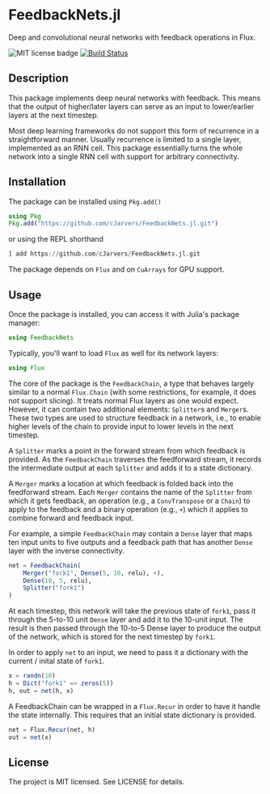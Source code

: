 # FeedbackNets.jl

Deep and convolutional neural networks with feedback operations in Flux.

![MIT license badge](https://img.shields.io/badge/license-MIT-green.svg)
[![Build Status](https://travis-ci.org/cJarvers/FeedbackNets.jl.svg?branch=master)](https://travis-ci.org/cJarvers/FeedbackNets.jl)

## Description

This package implements deep neural networks with feedback. This means that the
output of higher/later layers can serve as an input to lower/earlier layers at
the next timestep.

Most deep learning frameworks do not support this form of recurrence in a
straightforward manner. Usually recurrence is limited to a single layer,
implemented as an RNN cell. This package essentially turns the whole network
into a single RNN cell with support for arbitrary connectivity.

## Installation

The package can be installed using `Pkg.add()`

```julia
using Pkg
Pkg.add("https://github.com/cJarvers/FeedbackNets.jl.git")
```

or using the REPL shorthand

```julia
] add https://github.com/cJarvers/FeedbackNets.jl.git
```

The package depends on `Flux` and on `CuArrays` for GPU support.

## Usage

Once the package is installed, you can access it with Julia's package manager:

```julia
using FeedbackNets
```

Typically, you'll want to load `Flux` as well for its network layers:

```julia
using Flux
```

The core of the package is the `FeedbackChain`, a type that behaves largely
similar to a normal `Flux.Chain` (with some restrictions, for example, it does
not support slicing). It treats normal Flux layers as one would expect. However,
it can contain two additional elements: `Splitter`s and `Merger`s. These two types
are used to structure feedback in a network, i.e., to enable higher levels of
the chain to provide input to lower levels in the next timestep.

A `Splitter` marks a point in the forward stream from which feedback is provided.
As the `FeedbackChain` traverses the feedforward stream, it records the
intermediate output at each `Splitter` and adds it to a state dictionary.

A `Merger` marks a location at which feedback is folded back into the
feedforward stream. Each `Merger` contains the name of the `Splitter` from which
it gets feedback, an operation (e.g., a `ConvTranspose` or a `Chain`) to apply
to the feedback and a binary operation (e.g., `+`) which it applies to combine
forward and feedback input.

For example, a simple `FeedbackChain` may contain a `Dense` layer that maps ten
input units to five outputs and a feedback path that has another `Dense` layer
with the inverse connectivity.

```julia
net = FeedbackChain(
    Merger("fork1", Dense(5, 10, relu), +),
    Dense(10, 5, relu),
    Splitter("fork1")
)
```

At each timestep, this network will take the previous state of `fork1`, pass it
through the 5-to-10 unit `Dense` layer and add it to the 10-unit input. The
result is then passed through the 10-to-5 Dense layer to produce the output of
the network, which is stored for the next timestep by `fork1`.

In order to apply `net` to an input, we need to pass it a dictionary with the
current / inital state of `fork1`.

```julia
x = randn(10)
h = Dict("fork1" => zeros(5))
h, out = net(h, x)
```

A FeedbackChain can be wrapped in a `Flux.Recur` in order to have it handle the
state internally. This requires that an initial state dictionary is provided.

```julia
net = Flux.Recur(net, h)
out = net(x)
```

## License

The project is MIT licensed. See LICENSE for details.
